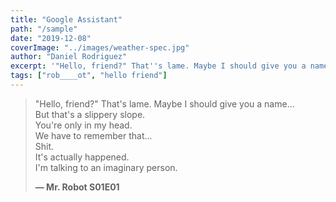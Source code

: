 ```yaml
---
title: "Google Assistant"
path: "/sample"
date: "2019-12-08"
coverImage: "../images/weather-spec.jpg"
author: "Daniel Rodriguez"
excerpt: '"Hello, friend?" That''s lame. Maybe I should give you a name...'
tags: ["rob____ot", "hello friend"]
---
```


> "Hello, friend?" That's lame. Maybe I should give you a name...\
> But that's a slippery slope.\
> You're only in my head.\
> We have to remember that...\
> Shit.\
> It's actually happened.\
> I'm talking to an imaginary person.
>
>
> **— Mr. Robot S01E01**
